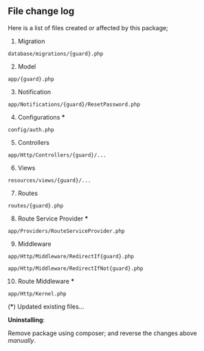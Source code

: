File change log
--
Here is a list of files created or affected by this package;

1. Migration

`database/migrations/{guard}.php`

2. Model

`app/{guard}.php`

3. Notification

`app/Notifications/{guard}/ResetPassword.php`

4. Configurations **\***

`config/auth.php`

5. Controllers

`app/Http/Controllers/{guard}/...`

6. Views

`resources/views/{guard}/...`

7. Routes

`routes/{guard}.php`

8. Route Service Provider **\***

`app/Providers/RouteServiceProvider.php`

9. Middleware

`app/Http/Middleware/RedirectIf{guard}.php`

`app/Http/Middleware/RedirectIfNot{guard}.php`

10. Route Middleware **\***

`app/Http/Kernel.php`

(**\***) Updated existing files...

**Uninstalling**:

Remove package using composer; and reverse the changes above _manually_.